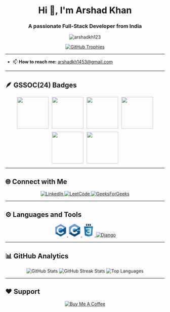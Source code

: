 <h1 align="center">Hi 👋, I'm Arshad Khan</h1>
<h3 align="center">A passionate Full-Stack Developer from India</h3>

<p align="center">
  <img src="https://komarev.com/ghpvc/?username=arshadkh123&label=Profile%20views&color=brightgreen&style=flat" alt="arshadkh123" />
</p>

<p align="center">
  <a href="https://github.com/ryo-ma/github-profile-trophy">
    <img src="https://github-profile-trophy.vercel.app/?username=arshadkh123&theme=algolia&margin-w=15&margin-h=15&no-bg=true" alt="GitHub Trophies" />
  </a>
</p>

---

- 📫 **How to reach me:** [arshadkh1453@gmail.com](mailto:arshadkh1453@gmail.com)

---

## 🪶 GSSOC(24) Badges 
<div align="center" style='display:flex; flex-wrap:wrap; gap: 10px; justify-content:center;'>
  <img src="https://raw.githubusercontent.com/GSSoC24/Postman-Challenge/main/docs/assets/Postman%20White.png" width="100px" height="100px" />
  <img src="https://raw.githubusercontent.com/GSSoC24/Postman-Challenge/main/docs/assets/1.png" width="100px" height="100px" />
  <img src="https://raw.githubusercontent.com/GSSoC24/Postman-Challenge/main/docs/assets/2.png" width="100px" height="100px" />
  <img src="https://raw.githubusercontent.com/GSSoC24/Postman-Challenge/main/docs/assets/3.png" width="100px" height="100px" />
  <img src="https://raw.githubusercontent.com/GSSoC24/Postman-Challenge/main/docs/assets/4.png" width="100px" height="100px" />
  <img src="https://raw.githubusercontent.com/GSSoC24/Postman-Challenge/main/docs/assets/5.png" width="100px" height="100px" />
</div>

---

## 🌐 Connect with Me
<p align="center">
    <a href="https://linkedin.com/in/arshadkh16" target="_blank">
    <img src="https://upload.wikimedia.org/wikipedia/commons/8/81/LinkedIn_icon.svg" alt="LinkedIn" width="35" height="35" />
  </a>
  <a href="https://www.leetcode.com/arshad451" target="_blank">
    <img src="https://upload.wikimedia.org/wikipedia/commons/1/19/LeetCode_logo_black.png" alt="LeetCode" width="35" height="35" />
  </a>
  <a href="https://auth.geeksforgeeks.org/user/arshadk3wmi" target="_blank">
    <img src="https://upload.wikimedia.org/wikipedia/commons/4/43/GeeksforGeeks.svg" alt="GeeksForGeeks" width="35" height="35" />
  </a>
</p>

---

## ⚙️ Languages and Tools 
<p align="center">
  <a href="https://www.cprogramming.com/" target="_blank">
    <img src="https://raw.githubusercontent.com/devicons/devicon/master/icons/c/c-original.svg" alt="C" width="40" height="40"/>
  </a>
  <a href="https://www.w3schools.com/cpp/" target="_blank">
    <img src="https://raw.githubusercontent.com/devicons/devicon/master/icons/cplusplus/cplusplus-original.svg" alt="C++" width="40" height="40"/>
  </a>
  <a href="https://www.w3schools.com/css/" target="_blank">
    <img src="https://raw.githubusercontent.com/devicons/devicon/master/icons/css3/css3-original-wordmark.svg" alt="CSS3" width="40" height="40"/>
  </a>
  <a href="https://www.djangoproject.com/" target="_blank">
    <img src="https://cdn.worldvectorlogo.com/logos/django.svg" alt="Django" width="40" height="40"/>
  </a>
  <!-- Add more tools as needed -->
</p>

---

## 📊 GitHub Analytics 
<p align="center">
  <img src="https://github-readme-stats.vercel.app/api?username=arshadkh123&show_icons=true&theme=tokyonight" alt="GitHub Stats" />
  <img src="https://github-readme-streak-stats.herokuapp.com/?user=arshadkh123&theme=tokyonight" alt="GitHub Streak Stats" />
  <img src="https://github-readme-stats.vercel.app/api/top-langs?username=arshadkh123&show_icons=true&theme=tokyonight&layout=compact" alt="Top Languages" />
</p>

---

## ❤️ Support 
<p align="center">
  <a href="https://www.buymeacoffee.com/Arshadkh123" target="_blank">
    <img src="https://cdn.buymeacoffee.com/buttons/v2/default-yellow.png" height="50" width="210" alt="Buy Me A Coffee" />
  </a>
</p>

